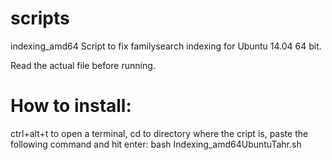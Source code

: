  scripts
==========
   
indexing_amd64
   Script to fix familysearch indexing for Ubuntu 14.04 64 bit.

Read the actual file before running.  

 How to install:
=================
ctrl+alt+t to open a terminal, cd to directory where the cript is, paste the following command and hit enter:
   bash Indexing_amd64UbuntuTahr.sh
   
   
